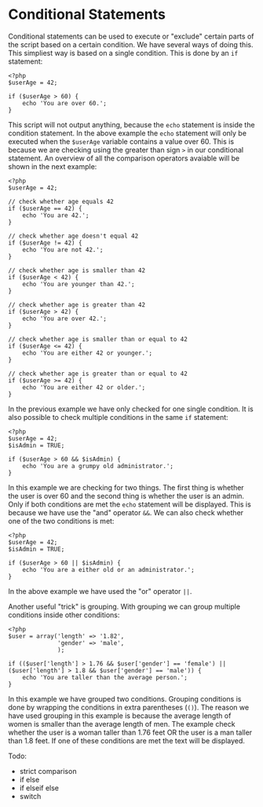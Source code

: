 Conditional Statements
======================

Conditional statements can be used to execute or "exclude" certain parts of the script based on a certain condition. We have several ways of doing this. This simpliest way is based on a single condition. This is done by an `if` statement:

    <?php
    $userAge = 42;

    if ($userAge > 60) {
        echo 'You are over 60.';
    }

This script will not output anything, because the `echo` statement is inside the condition statement. In the above example the `echo` statement will only be executed when the `$userAge` variable contains a value over 60. This is because we are checking using the greater than sign `>` in our conditional statement. An overview of all the comparison operators avaiable will be shown in the next example:

    <?php
    $userAge = 42;

    // check whether age equals 42
    if ($userAge == 42) {
        echo 'You are 42.';
    }

    // check whether age doesn't equal 42
    if ($userAge != 42) {
        echo 'You are not 42.';
    }

    // check whether age is smaller than 42
    if ($userAge < 42) {
        echo 'You are younger than 42.';
    }

    // check whether age is greater than 42
    if ($userAge > 42) {
        echo 'You are over 42.';
    }

    // check whether age is smaller than or equal to 42
    if ($userAge <= 42) {
        echo 'You are either 42 or younger.';
    }

    // check whether age is greater than or equal to 42
    if ($userAge >= 42) {
        echo 'You are either 42 or older.';
    }

In the previous example we have only checked for one single condition. It is also possible to check multiple conditions in the same `if` statement:

    <?php
    $userAge = 42;
    $isAdmin = TRUE;

    if ($userAge > 60 && $isAdmin) {
        echo 'You are a grumpy old administrator.';
    }

In this example we are checking for two things. The first thing is whether the user is over 60 and the second thing is whether the user is an admin. Only if both conditions are met the `echo` statement will be displayed. This is because we have use the "and" operator `&&`. We can also check whether one of the two conditions is met:

    <?php
    $userAge = 42;
    $isAdmin = TRUE;

    if ($userAge > 60 || $isAdmin) {
        echo 'You are a either old or an administrator.';
    }

In the above example we have used the "or" operator `||`.

Another useful "trick" is grouping. With grouping we can group multiple conditions inside other conditions:

    <?php
    $user = array('length' => '1.82',
                  'gender' => 'male',
                  );

    if (($user['length'] > 1.76 && $user['gender'] == 'female') || ($user['length'] > 1.8 && $user['gender'] == 'male')) {
        echo 'You are taller than the average person.';
    }

In this example we have grouped two conditions. Grouping conditions is done by wrapping the conditions in extra parentheses (`()`). The reason we have used grouping in this example is because the average length of women is smaller than the average length of men. The example check whether the user is a woman taller than 1.76 feet OR the user is a man taller than 1.8 feet. If one of these conditions are met the text will be displayed.

Todo:

- strict comparison
- if else
- if elseif else
- switch